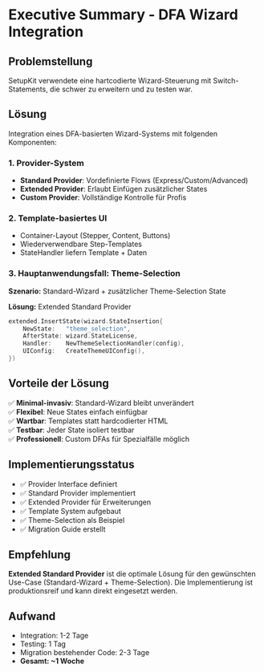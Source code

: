 # Executive Summary - DFA Wizard Integration

## Problemstellung
SetupKit verwendete eine hartcodierte Wizard-Steuerung mit Switch-Statements, die schwer zu erweitern und zu testen war.

## Lösung
Integration eines DFA-basierten Wizard-Systems mit folgenden Komponenten:

### 1. Provider-System
- **Standard Provider**: Vordefinierte Flows (Express/Custom/Advanced)
- **Extended Provider**: Erlaubt Einfügen zusätzlicher States
- **Custom Provider**: Vollständige Kontrolle für Profis

### 2. Template-basiertes UI
- Container-Layout (Stepper, Content, Buttons)
- Wiederverwendbare Step-Templates
- StateHandler liefern Template + Daten

### 3. Hauptanwendungsfall: Theme-Selection
**Szenario:** Standard-Wizard + zusätzlicher Theme-Selection State

**Lösung:** Extended Standard Provider
```go
extended.InsertState(wizard.StateInsertion{
    NewState:   "theme_selection",
    AfterState: wizard.StateLicense,
    Handler:    NewThemeSelectionHandler(config),
    UIConfig:   CreateThemeUIConfig(),
})
```

## Vorteile der Lösung

✅ **Minimal-invasiv**: Standard-Wizard bleibt unverändert  
✅ **Flexibel**: Neue States einfach einfügbar  
✅ **Wartbar**: Templates statt hardcodierter HTML  
✅ **Testbar**: Jeder State isoliert testbar  
✅ **Professionell**: Custom DFAs für Spezialfälle möglich  

## Implementierungsstatus

- ✅ Provider Interface definiert
- ✅ Standard Provider implementiert
- ✅ Extended Provider für Erweiterungen
- ✅ Template System aufgebaut
- ✅ Theme-Selection als Beispiel
- ✅ Migration Guide erstellt

## Empfehlung

**Extended Standard Provider** ist die optimale Lösung für den gewünschten Use-Case (Standard-Wizard + Theme-Selection). Die Implementierung ist produktionsreif und kann direkt eingesetzt werden.

## Aufwand

- Integration: 1-2 Tage
- Testing: 1 Tag  
- Migration bestehender Code: 2-3 Tage
- **Gesamt: ~1 Woche**
